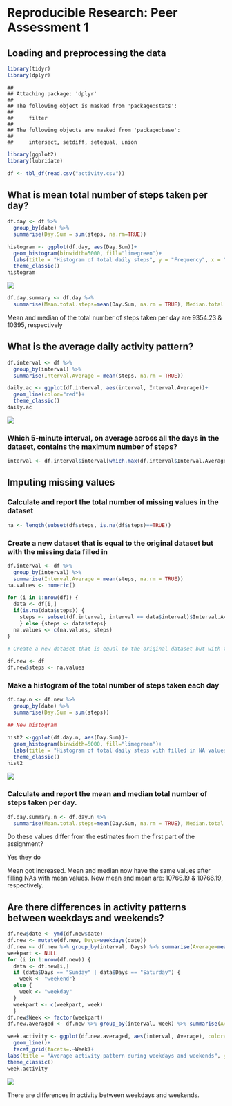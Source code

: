 # Reproducible Research: Peer Assessment 1


## Loading and preprocessing the data


```r
library(tidyr)
library(dplyr)
```

```
## 
## Attaching package: 'dplyr'
## 
## The following object is masked from 'package:stats':
## 
##     filter
## 
## The following objects are masked from 'package:base':
## 
##     intersect, setdiff, setequal, union
```

```r
library(ggplot2)
library(lubridate)

df <- tbl_df(read.csv("activity.csv"))
```

## What is mean total number of steps taken per day?


```r
df.day <- df %>%
  group_by(date) %>%
  summarise(Day.Sum = sum(steps, na.rm=TRUE))
```


```r
histogram <- ggplot(df.day, aes(Day.Sum))+ 
  geom_histogram(binwidth=5000, fill="limegreen")+
  labs(title = "Histogram of total daily steps", y = "Frequency", x = "Bins of steps")+ 
  theme_classic()
histogram
```

![](PA1_template_files/figure-html/unnamed-chunk-3-1.png) 


```r
df.day.summary <- df.day %>%
  summarise(Mean.total.steps=mean(Day.Sum, na.rm = TRUE), Median.total.steps=median(Day.Sum, na.rm = TRUE))
```

Mean and median of the total number of steps taken per day are 9354.23  &  10395, respectively

## What is the average daily activity pattern?


```r
df.interval <- df %>%
  group_by(interval) %>%
  summarise(Interval.Average = mean(steps, na.rm = TRUE))

daily.ac <- ggplot(df.interval, aes(interval, Interval.Average))+ 
  geom_line(color="red")+
  theme_classic()
daily.ac
```

![](PA1_template_files/figure-html/unnamed-chunk-5-1.png) 

### Which 5-minute interval, on average across all the days in the dataset, contains the maximum number of steps?


```r
interval <- df.interval$interval[which.max(df.interval$Interval.Average)]
```

## Imputing missing values

### Calculate and report the total number of missing values in the dataset


```r
na <- length(subset(df$steps, is.na(df$steps)==TRUE))
```

### Create a new dataset that is equal to the original dataset but with the missing data filled in


```r
df.interval <- df %>%
  group_by(interval) %>%
  summarise(Interval.Average = mean(steps, na.rm = TRUE))
na.values <- numeric()

for (i in 1:nrow(df)) {
  data <- df[i,]
  if(is.na(data$steps)) {
    steps <- subset(df.interval, interval == data$interval)$Interval.Average
    } else {steps <- data$steps}
  na.values <- c(na.values, steps)
}

# Create a new dataset that is equal to the original dataset but with the missing data filled in.

df.new <- df
df.new$steps <- na.values
```

### Make a histogram of the total number of steps taken each day 


```r
df.day.n <- df.new %>%
  group_by(date) %>%
  summarise(Day.Sum = sum(steps))

## New histogram

hist2 <-ggplot(df.day.n, aes(Day.Sum))+ 
  geom_histogram(binwidth=5000, fill="limegreen")+
  labs(title = "Histogram of total daily steps with filled in NA values", y = "Frequency", x = "Bins of steps")+ 
  theme_classic()
hist2
```

![](PA1_template_files/figure-html/unnamed-chunk-9-1.png) 

### Calculate and report the mean and median total number of steps taken per day. 


```r
df.day.summary.n <- df.day.n %>%
  summarise(Mean.total.steps=mean(Day.Sum, na.rm = TRUE), Median.total.steps=median(Day.Sum, na.rm = TRUE))
```

Do these values differ from the estimates from the first part of the assignment? 

Yes they do

Mean got increased. Mean and median now have the same values after filling NAs with mean values. New mean and mean are: 10766.19  &  10766.19, respectively.

## Are there differences in activity patterns between weekdays and weekends?


```r
df.new$date <- ymd(df.new$date) 
df.new <- mutate(df.new, Days=weekdays(date))
df.new <- df.new %>% group_by(interval, Days) %>% summarise(Average=mean(steps))
weekpart <- NULL
for (i in 1:nrow(df.new)) {
  data <- df.new[i,]
  if (data$Days == "Sunday" | data$Days == "Saturday") {
    week <- "weekend"}
  else {
    week <- "weekday"
  }
  weekpart <- c(weekpart, week)
  }
df.new$Week <- factor(weekpart)
df.new.averaged <- df.new %>% group_by(interval, Week) %>% summarise(Average=mean(Average))

week.activity <- ggplot(df.new.averaged, aes(interval, Average), color=Week)+ 
  geom_line()+
  facet_grid(facets=.~Week)+
labs(title = "Average activity pattern during weekdays and weekends", y = "Average steps", x = "Five minutes intervals during the day")+  
theme_classic()
week.activity
```

![](PA1_template_files/figure-html/unnamed-chunk-11-1.png) 

There are differences in activity between weekdays and weekends.
